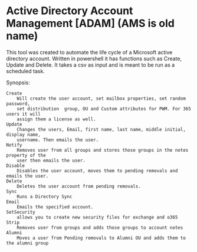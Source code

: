 # Active Directory Account Management [ADAM] (AMS is old name)

This tool was created to automate the life cycle of a Microsoft active directory account.
Written in powershell it has functions such as Create, Update and Delete. It takes a csv
as input and is meant to be run as a scheduled task.

Synopsis:

	Create
		Will create the user account, set mailbox properties, set random password,
		set distribution  group, OU and Custom attributes for PWM. For 365 users it will
		assign them a license as well.
	Update
		Changes the users, Email, first name, last name, middle initial, display name,
		username. Then emails the user.
	Notify
		Removes user from all groups and stores those groups in the notes property of the
		user then emails the user.
	Disable
		Disables the user account, moves them to pending removals and emails the user.
	Delete
		Deletes the user account from pending removals.
	Sync
		Runs a Directory Sync
	Email
		Emails the specified account.
	SetSecurity
		allows you to create new security files for exchange and o365
	Strip
		Removes user from groups and adds those groups to account notes
	Alumni
		Moves a user from Pending removals to Alumni OU and adds them to the alumni group
